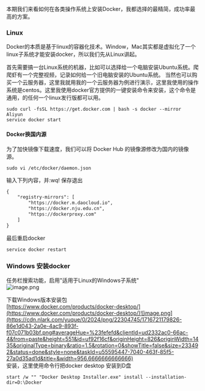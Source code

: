 
本期我们来看如何在各类操作系统上安装Docker，我都选择的最精简，成功率最高的方案。
<a name="fW3b7"></a>
### Linux
Docker的本质是基于linux的容器化技术。Window，Mac其实都是虚拟化了一个linux子系统才能安装docker，所以我们先从Linux讲起。

首先需要搞一台Linux系统的机器，比如可以选择给一个电脑安装Ubuntu系统。爬爬虾有一个完整视频，记录如何给一个旧电脑安装的Ubuntu系统。 当然也可以购买一个云服务器，这里我就用我的一个云服务器为例进行演示，这里我使用的操作系统是centos。这里我使用docker官方提供的一键安装命令来安装，这个命令是通用，的任何一个linux发行版都可以用。
```shell
sudo curl -fsSL https://get.docker.com | bash -s docker --mirror Aliyun
service docker start
```

#### Docker换国内源
为了加快镜像下载速度，我们可以将 Docker Hub 的镜像源修改为国内的镜像源。
```shell
sudo vi /etc/docker/daemon.json
```
 
 输入下列内容，并:wq! 保存退出

```txt
{
    "registry-mirrors": [
        "https://docker.m.daocloud.io",
        "https://docker.nju.edu.cn",
        "https://dockerproxy.com"
    ]
}

```
最后重启docker
```shell
service docker restart
```



<a name="XKB7Y"></a>
### Windows 安装docker
任务栏搜索功能，启用"适用于Linux的Windows子系统"<br />![image.png](https://cdn.nlark.com/yuque/0/2024/png/22304745/1716721098037-032ce2d7-5530-4605-9586-8ea610205bea.png#averageHue=%23f1efec&clientId=ud2332ac0-66ac-4&from=paste&height=382&id=X3YKF&originHeight=573&originWidth=618&originalType=binary&ratio=1.5&rotation=0&showTitle=false&size=56380&status=done&style=none&taskId=u6aa74040-9cb3-4525-975f-8d9a938db45&title=&width=412)

下载Windows版本安装包<br />[https://www.docker.com/products/docker-desktop/](https://www.docker.com/products/docker-desktop/)![image.png](https://cdn.nlark.com/yuque/0/2024/png/22304745/1716721179826-86e1d043-2a0e-4ac9-893f-f07c071b03bf.png#averageHue=%23fefefd&clientId=ud2332ac0-66ac-4&from=paste&height=551&id=uf92f16cf&originHeight=826&originWidth=1435&originalType=binary&ratio=1.5&rotation=0&showTitle=false&size=233492&status=done&style=none&taskId=u55595447-7040-463f-85f5-27a0d35ad1d&title=&width=956.6666666666666)<br />安装，这里使用命令行把docker desktop 安装到D盘
```shell
start /w "" "Docker Desktop Installer.exe" install --installation-dir=D:\Docker
```
